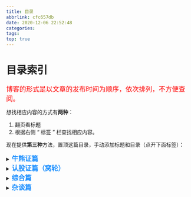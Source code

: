 ```yaml
---
title: 目录
abbrlink: cfc657db
date: 2020-12-06 22:52:48
categories:
tags:
top: true
---
```




# 目录索引

<font size=4 color=red>博客的形式是以文章的发布时间为顺序，依次排列，不方便查阅。</font>

想找相应内容的方式有**两种**：

1. 翻页看标题
2. 根据右侧 “ 标签 ” 栏查找相应内容。

现在提供**第三种**方法，置顶这篇目录，手动添加标题和目录（点开下面标签）：



<details>
    <summary>
        <font size=4 color="#1E90FF"><b>牛熊证篇</b></font>
    </summary>
        <p >
        1. <a href="https://mudong.gold/posts/caa58369.html" target="_blank" >「牛熊证篇-第一课：基本概念</a></br>
        2. <a href="https://mudong.gold/posts/b0308649.html" target="_blank" >「牛熊证篇」第二课：牛熊证价格的组成部分 </a></br>
        3. <a href="https://mudong.gold/posts/28c85fa6.html " target="_blank" > 「牛熊证篇」第三课：影响牛熊证价格的理论因素</a></br>
        4. <a href="https://mudong.gold/posts/7b60542b.html " target="_blank" >「牛熊证篇」第四课：影响牛熊证价格的市场因素 </a></br>
        5. <a href="https://mudong.gold/posts/8995fcfd.html " target="_blank" >「牛熊证篇」第五课：牛熊证跳动计算 </a></br>
        6. <a href="https://mudong.gold/posts/4c6f57f2.html " target="_blank" >「牛熊证篇」第六课：行使价与收回价的距离 </a></br>
        7. <a href="https://mudong.gold/posts/f6eb55b2.html " target="_blank" >「牛熊证篇」第七课：挑选牛熊证六步曲 </a></br>
        8. <a href="https://mudong.gold/posts/bba7c352.html " target="_blank" >「牛熊证篇」第八课：收回后的剩余价值计算 </a></br>
        9. <a href="https://mudong.gold/posts/a568b5d2.html " target="_blank" >「牛熊证篇」第九课：持证到期的结算方法 </a></br>
        10. <a href="https://mudong.gold/posts/4cc813b7.html " target="_blank" >「牛熊证篇」第十课：牛熊证重货区及期指对冲张数 </a></br>
    </p>
</details>

<details>
    <summary>
        <font size=4 color="#1E90FF"><b>认股证篇（窝轮）</b></font>
    </summary>
    <p >
        1. <a href="https://mudong.gold/posts/b483f5a8.html " target="_blank" >「认股证篇」第一课：窝轮初体验  </a></br>
        2. <a href="https://mudong.gold/posts/584de2dc.html " target="_blank" >「认股证篇」第二课：窝轮价格初解 </a></br>
        3. <a href="https://mudong.gold/posts/22265eb9.html " target="_blank" >「认股证篇」第三课：影响窝轮价格的市场因素</a></br>
        4. <a href="https://mudong.gold/posts/da5c8309.html " target="_blank" >「认股证篇」第四课：引伸波幅详解 </a></br>
        5. <a href="https://mudong.gold/posts/d859db9c.html " target="_blank" >「认股证篇」第五课：兑换比率及街货量 </a></br>
        6. <a href="https://mudong.gold/posts/e5c7de02.html " target="_blank" >「认股证篇」第六课：窝轮敏感度的计算 </a></br>
        7. <a href="https://mudong.gold/posts/f17a6be6.html " target="_blank" >「认股证篇」第七课：窝轮到期的结算 </a></br>
        8. <a href="https://mudong.gold/posts/c52bf4a0.html " target="_blank" >「认股证篇」第八课：选择窝轮五步曲 </a></br>
        9. <a href="https://mudong.gold/posts/90e1eb23.html " target="_blank" >「认股证篇」第九课：窝轮实战：锁利及对冲 </a></br>
        10.<a href="https://mudong.gold/posts/7fbe41c9.html " target="_blank" >「认股证篇」第十课：窝轮与牛熊证的比较 </a></br>       
    </p>
</details>

<details>
    <summary>
        <font size=4 color="#1E90FF"><b>综合篇</b></font>
    </summary>
    <p>
    1. <a href="https://mudong.gold/posts/476f59e6.html" target="_blank" >窝轮和牛熊证的比较及风险 </a></br>
    2. <a href="https://mudong.gold/posts/919d49da.html " target="_blank" >「认股证篇」番外篇：时间值与溢价 </a></br>
    3. <a href="https://mudong.gold/posts/8c49e1a1.html " target="_blank" >「认股证篇」番外篇二：窝轮牛熊证价格变化及其相关因素 </a></br>
    </p>
</details>

<details>
    <summary>
        <font size=4 color="#1E90FF"><b>杂谈篇</b></font>
    </summary>
    <p>
    1. <a href="https://mudong.gold/posts/d46000ab.html" target="_blank" >蚂蚁集团推迟上市的原因解读 </a></br>
    </p>
</details>

